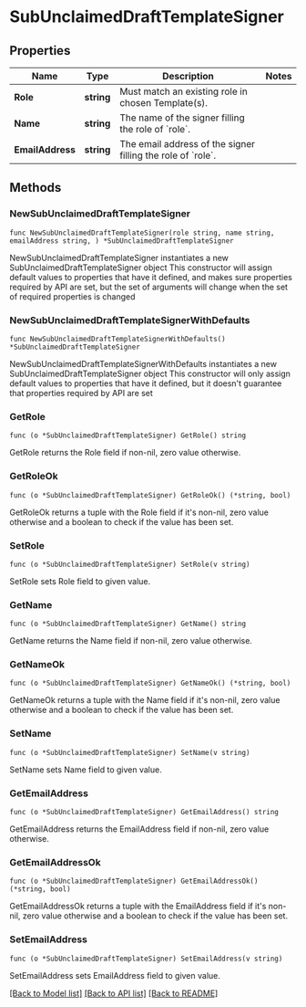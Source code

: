 # SubUnclaimedDraftTemplateSigner

## Properties

Name | Type | Description | Notes
------------ | ------------- | ------------- | -------------
**Role** | **string** | Must match an existing role in chosen Template(s). | 
**Name** | **string** | The name of the signer filling the role of &#x60;role&#x60;. | 
**EmailAddress** | **string** | The email address of the signer filling the role of &#x60;role&#x60;. | 

## Methods

### NewSubUnclaimedDraftTemplateSigner

`func NewSubUnclaimedDraftTemplateSigner(role string, name string, emailAddress string, ) *SubUnclaimedDraftTemplateSigner`

NewSubUnclaimedDraftTemplateSigner instantiates a new SubUnclaimedDraftTemplateSigner object
This constructor will assign default values to properties that have it defined,
and makes sure properties required by API are set, but the set of arguments
will change when the set of required properties is changed

### NewSubUnclaimedDraftTemplateSignerWithDefaults

`func NewSubUnclaimedDraftTemplateSignerWithDefaults() *SubUnclaimedDraftTemplateSigner`

NewSubUnclaimedDraftTemplateSignerWithDefaults instantiates a new SubUnclaimedDraftTemplateSigner object
This constructor will only assign default values to properties that have it defined,
but it doesn't guarantee that properties required by API are set

### GetRole

`func (o *SubUnclaimedDraftTemplateSigner) GetRole() string`

GetRole returns the Role field if non-nil, zero value otherwise.

### GetRoleOk

`func (o *SubUnclaimedDraftTemplateSigner) GetRoleOk() (*string, bool)`

GetRoleOk returns a tuple with the Role field if it's non-nil, zero value otherwise
and a boolean to check if the value has been set.

### SetRole

`func (o *SubUnclaimedDraftTemplateSigner) SetRole(v string)`

SetRole sets Role field to given value.


### GetName

`func (o *SubUnclaimedDraftTemplateSigner) GetName() string`

GetName returns the Name field if non-nil, zero value otherwise.

### GetNameOk

`func (o *SubUnclaimedDraftTemplateSigner) GetNameOk() (*string, bool)`

GetNameOk returns a tuple with the Name field if it's non-nil, zero value otherwise
and a boolean to check if the value has been set.

### SetName

`func (o *SubUnclaimedDraftTemplateSigner) SetName(v string)`

SetName sets Name field to given value.


### GetEmailAddress

`func (o *SubUnclaimedDraftTemplateSigner) GetEmailAddress() string`

GetEmailAddress returns the EmailAddress field if non-nil, zero value otherwise.

### GetEmailAddressOk

`func (o *SubUnclaimedDraftTemplateSigner) GetEmailAddressOk() (*string, bool)`

GetEmailAddressOk returns a tuple with the EmailAddress field if it's non-nil, zero value otherwise
and a boolean to check if the value has been set.

### SetEmailAddress

`func (o *SubUnclaimedDraftTemplateSigner) SetEmailAddress(v string)`

SetEmailAddress sets EmailAddress field to given value.



[[Back to Model list]](../README.md#documentation-for-models) [[Back to API list]](../README.md#documentation-for-api-endpoints) [[Back to README]](../README.md)


